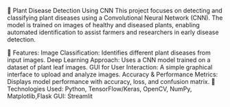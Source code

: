 🌿 Plant Disease Detection Using CNN
This project focuses on detecting and classifying plant diseases using a Convolutional Neural Network (CNN). The model is trained on images of healthy and diseased plants, enabling automated identification to assist farmers and researchers in early disease detection.

🔹 Features:
Image Classification: Identifies different plant diseases from input images.
Deep Learning Approach: Uses a CNN model trained on a dataset of plant leaf images.
GUI for User Interaction: A simple graphical interface to upload and analyze images.
Accuracy & Performance Metrics: Displays model performance with accuracy, loss, and confusion matrix.
📌 Technologies Used:
Python, TensorFlow/Keras, OpenCV, NumPy, Matplotlib,Flask
GUI:  Streamlit
